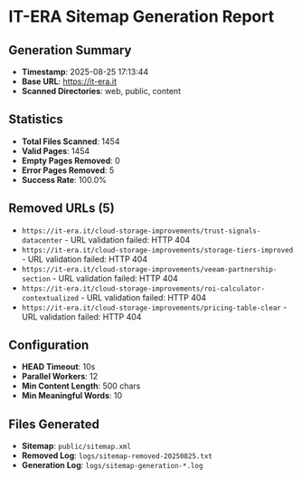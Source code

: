 # IT-ERA Sitemap Generation Report

## Generation Summary
- **Timestamp**: 2025-08-25 17:13:44
- **Base URL**: https://it-era.it
- **Scanned Directories**: web, public, content

## Statistics
- **Total Files Scanned**: 1454
- **Valid Pages**: 1454
- **Empty Pages Removed**: 0
- **Error Pages Removed**: 5
- **Success Rate**: 100.0%

## Removed URLs (5)
- `https://it-era.it/cloud-storage-improvements/trust-signals-datacenter` - URL validation failed: HTTP 404
- `https://it-era.it/cloud-storage-improvements/storage-tiers-improved` - URL validation failed: HTTP 404
- `https://it-era.it/cloud-storage-improvements/veeam-partnership-section` - URL validation failed: HTTP 404
- `https://it-era.it/cloud-storage-improvements/roi-calculator-contextualized` - URL validation failed: HTTP 404
- `https://it-era.it/cloud-storage-improvements/pricing-table-clear` - URL validation failed: HTTP 404

## Configuration
- **HEAD Timeout**: 10s
- **Parallel Workers**: 12
- **Min Content Length**: 500 chars
- **Min Meaningful Words**: 10

## Files Generated
- **Sitemap**: `public/sitemap.xml`
- **Removed Log**: `logs/sitemap-removed-20250825.txt`
- **Generation Log**: `logs/sitemap-generation-*.log`
